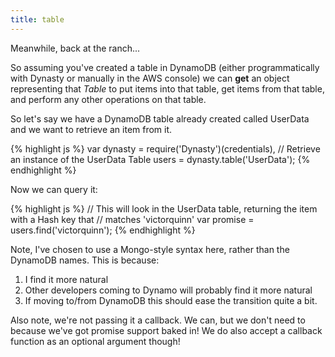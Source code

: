 ```yaml
---
title: table
---
```


Meanwhile, back at the ranch...

So assuming you've created a table in DynamoDB (either programmatically with
Dynasty or manually in the AWS console) we can **get** an object representing
that *Table* to put items into that table, get items from that table, and
perform any other operations on that table.

So let's say we have a DynamoDB table already created called UserData and we
want to retrieve an item from it.

{% highlight js %}
var dynasty = require('Dynasty')(credentials),
    // Retrieve an instance of the UserData Table
    users = dynasty.table('UserData');
{% endhighlight %}

Now we can query it:

{% highlight js %}
// This will look in the UserData table, returning the item with a Hash key that
// matches 'victorquinn'
var promise = users.find('victorquinn');
{% endhighlight %}

Note, I've chosen to use a Mongo-style syntax here, rather than the DynamoDB
names. This is because:

1. I find it more natural
2. Other developers coming to Dynamo will probably find it more natural
3. If moving to/from DynamoDB this should ease the transition quite a bit.

Also note, we're not passing it a callback. We can, but we don't need to because
we've got promise support baked in! We do also accept a callback function as an
optional argument though!
